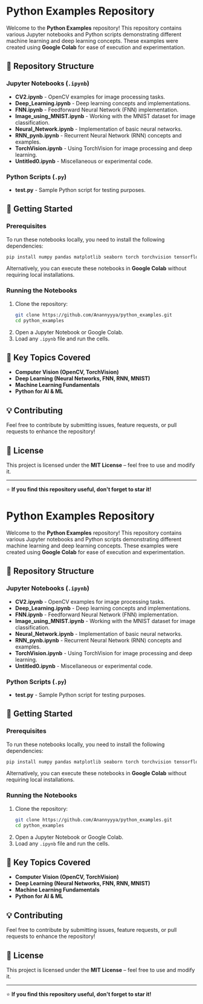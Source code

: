 # Python Examples Repository

Welcome to the **Python Examples** repository! This repository contains various Jupyter notebooks and Python scripts demonstrating different machine learning and deep learning concepts. These examples were created using **Google Colab** for ease of execution and experimentation.

## 📂 Repository Structure

### Jupyter Notebooks (`.ipynb`)

- **CV2.ipynb** - OpenCV examples for image processing tasks.
- **Deep_Learning.ipynb** - Deep learning concepts and implementations.
- **FNN.ipynb** - Feedforward Neural Network (FNN) implementation.
- **Image_using_MNIST.ipynb** - Working with the MNIST dataset for image classification.
- **Neural_Network.ipynb** - Implementation of basic neural networks.
- **RNN_pynb.ipynb** - Recurrent Neural Network (RNN) concepts and examples.
- **TorchVision.ipynb** - Using TorchVision for image processing and deep learning.
- **Untitled0.ipynb** - Miscellaneous or experimental code.

### Python Scripts (`.py`)

- **test.py** - Sample Python script for testing purposes.

## 🚀 Getting Started

### Prerequisites
To run these notebooks locally, you need to install the following dependencies:

```bash
pip install numpy pandas matplotlib seaborn torch torchvision tensorflow opencv-python
```

Alternatively, you can execute these notebooks in **Google Colab** without requiring local installations.

### Running the Notebooks
1. Clone the repository:
   ```bash
   git clone https://github.com/Anannyyya/python_examples.git
   cd python_examples
   ```
2. Open a Jupyter Notebook or Google Colab.
3. Load any `.ipynb` file and run the cells.

## 📌 Key Topics Covered
- **Computer Vision (OpenCV, TorchVision)**
- **Deep Learning (Neural Networks, FNN, RNN, MNIST)**
- **Machine Learning Fundamentals**
- **Python for AI & ML**

## 💡 Contributing
Feel free to contribute by submitting issues, feature requests, or pull requests to enhance the repository!

## 📜 License
This project is licensed under the **MIT License** – feel free to use and modify it.

---
⭐ **If you find this repository useful, don't forget to star it!**

# Python Examples Repository

Welcome to the **Python Examples** repository! This repository contains various Jupyter notebooks and Python scripts demonstrating different machine learning and deep learning concepts. These examples were created using **Google Colab** for ease of execution and experimentation.

## 📂 Repository Structure

### Jupyter Notebooks (`.ipynb`)

- **CV2.ipynb** - OpenCV examples for image processing tasks.
- **Deep_Learning.ipynb** - Deep learning concepts and implementations.
- **FNN.ipynb** - Feedforward Neural Network (FNN) implementation.
- **Image_using_MNIST.ipynb** - Working with the MNIST dataset for image classification.
- **Neural_Network.ipynb** - Implementation of basic neural networks.
- **RNN_pynb.ipynb** - Recurrent Neural Network (RNN) concepts and examples.
- **TorchVision.ipynb** - Using TorchVision for image processing and deep learning.
- **Untitled0.ipynb** - Miscellaneous or experimental code.

### Python Scripts (`.py`)

- **test.py** - Sample Python script for testing purposes.

## 🚀 Getting Started

### Prerequisites
To run these notebooks locally, you need to install the following dependencies:

```bash
pip install numpy pandas matplotlib seaborn torch torchvision tensorflow opencv-python
```

Alternatively, you can execute these notebooks in **Google Colab** without requiring local installations.

### Running the Notebooks
1. Clone the repository:
   ```bash
   git clone https://github.com/Anannyyya/python_examples.git
   cd python_examples
   ```
2. Open a Jupyter Notebook or Google Colab.
3. Load any `.ipynb` file and run the cells.

## 📌 Key Topics Covered
- **Computer Vision (OpenCV, TorchVision)**
- **Deep Learning (Neural Networks, FNN, RNN, MNIST)**
- **Machine Learning Fundamentals**
- **Python for AI & ML**

## 💡 Contributing
Feel free to contribute by submitting issues, feature requests, or pull requests to enhance the repository!

## 📜 License
This project is licensed under the **MIT License** – feel free to use and modify it.

---
⭐ **If you find this repository useful, don't forget to star it!**



